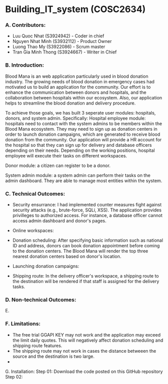 # Building_IT_system (COSC2634)

### A. Contributors:
- Luu Quoc Nhat (S3924942) - Coder in chief
- Nguyen Nhat Minh (S3932112) - Product Owner
- Luong Thao My (S3922086) - Scrum master
- Tran Gia Minh Thong (S3924667) - Writer in Chief

### B. Introduction:
  Blood Mana is an web application particularly used in blood donation industry. The growing needs of blood donation in emergency cases had motivated us to build an application for the community. Our effort is to enhance the communication between donors and hospitals, and the collaboration between hospitals within our ecosystem. Also, our application helps to streamline the blood donation and delivery procedure. 
  
  To achieve those goals, we has built 3 seperate user modules: hospitals, donors, and system admin. Specifically:
  Hospital employee module: hospitals need to contact with the system admins to be members within the Blood Mana ecosystem. They may need to sign up as donation centers in order to launch donation campaigns, which are generated to receive blood donation from the community. Our application will provide a HR account for the hospital so that they can sign up for delivery and database officers depending on their needs. Depending on the working positions, hospital employee will execute their tasks on different workspaces. 
  
  Donor module: a citizen can register to be a donor. 
  
  System admin module: a system admin can perform their tasks on the admin dashboard. They are able to manage most entities within the system.  

### C. Technical Outcomes:
- Security ensurrance: I had implemented counter measures fight against security attacks (e.g., brute-force, SQLi, XSS). The application provides privilleges to authorized access. For instance, a database officer cannot access admin dashboard and donor's pages.
- Online workspaces:

- Donation scheduling: After specifying basic information such as national ID and address, donors can book donation appointment before coming to the donation centers. The Blood Mana will render the top three nearest donation centers based on donor's location.
- Launching donation campaigns: 
- Shipping route: In the delivery officer's workspace, a shipping route to the destination will be rendered if that staff is assigned for the delivery tasks.  


### D. Non-technical Outcomes:


E.
### F. Limitations:
- The free trial GGAPI KEY may not work and the application may exceed the limit daily quotes. This will negatively affect donation scheduling and shipping route features.
- The shipping route may not work in cases the distance betweeen the source and the destination is two large.
- 

G. Installation:
Step 01: Download the code posted on this GitHub repository
Step 02: 

